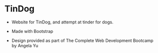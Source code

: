 # TinDog

* Website for TinDog, and attempt at tinder for dogs. 
* Made with Bootstrap

* Design provided as part of The Complete Web Development Bootcamp by Angela Yu
